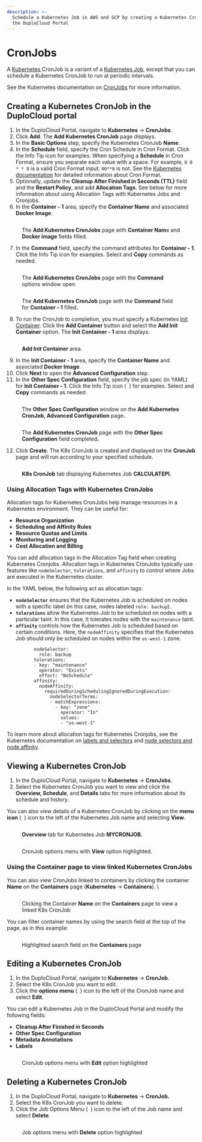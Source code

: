 ```yaml
---
description: >-
  Schedule a Kubernetes Job in AWS and GCP by creating a Kubernetes CronJob in
  the DuploCloud Portal
---
```


# CronJobs

A [Kubernetes ](https://kubernetes.io/)CronJob is a variant of a [Kubernetes Job](jobs.md), except that you can schedule a Kubernetes CronJob to run at periodic intervals.

See the Kubernetes documentation on [CronJobs](https://kubernetes.io/docs/concepts/workloads/controllers/cron-jobs/) for more information.

## Creating a Kubernetes CronJob in the DuploCloud portal

1. In the DuploCloud Portal, navigate to **Kubernetes** -> **CronJobs**.
2. Click **Add**. The **Add Kubernetes CronJob** page displays.
3. In the **Basic Options** step, specify the Kubernetes CronJob **Name**.
4. In the **Schedule** field, specify the Cron Schedule in Cron Format. Click the Info Tip icon for examples. When specifying a **Schedule** in Cron Format, ensure you separate each value with a space. For example, `0 0 * * 0` is a valid Cron Format input; `00**0` is not. See the [Kubernetes documentation](https://kubernetes.io/docs/concepts/workloads/controllers/cron-jobs/#writing-a-cronjob-spec) for detailed information about Cron Format.
5. Optionally, update the **Cleanup After Finished in Seconds (TTL)** field and the **Restart Policy**, and add **Allocation Tags**. See below for more information about using Allocation Tags with Kubernetes Jobs and Cronjobs.&#x20;
6. In the **Container - 1** area, specify the **Container Name** and associated **Docker Image**.

<figure><img src="../.gitbook/assets/cron 1.png" alt=""><figcaption><p>The <strong>Add Kubernetes CronJobs</strong> page with <strong>Container Nam</strong>e and <strong>Docker image</strong> fields filled.</p></figcaption></figure>

7. In the **Command** field, specify the command attributes for **Container - 1**. Click the Info Tip icon for examples. Select and **Copy** commands as needed.

<figure><img src="../.gitbook/assets/cron retake.png" alt=""><figcaption><p>The <strong>Add Kubernetes CronJobs</strong> page with the <strong>Command</strong> options window open.</p></figcaption></figure>

<figure><img src="../.gitbook/assets/crom3.png" alt=""><figcaption><p>The <strong>Add Kubernetes CronJob</strong> page with the <strong>Command</strong> field for <strong>Container - 1</strong> filled<strong>.</strong></p></figcaption></figure>

8. To run the CronJob to completion, you must specify a Kubernetes [Init Container](https://kubernetes.io/docs/concepts/workloads/pods/init-containers/).  Click the **Add Container** <img src="../.gitbook/assets/chevron_Down_arrow.png" alt="" data-size="line">button and select the **Add Init Container** option. The **Init Container - 1** area displays.

<figure><img src="../.gitbook/assets/cron4 (1).png" alt=""><figcaption><p><strong>Add Init Container</strong> area.</p></figcaption></figure>

9. In the **Init Container - 1** area, specify the **Container Name** and associated **Docker Image**.
10. Click **Next** to open the **Advanced Configuration** step.
11. In the **Other Spec Configuration** field, specify the job spec (in YAML) for **Init Container - 1**. Click the Info Tip icon ( <img src="../.gitbook/assets/info_tip_black.png" alt="" data-size="line"> ) for examples. Select and **Copy** commands as needed.

<figure><img src="../.gitbook/assets/cron6 (1).png" alt=""><figcaption><p>The <strong>Other Spec Configuration</strong> window on the <strong>Add Kubernetes CronJob, Advanced Configuration</strong> page<strong>.</strong></p></figcaption></figure>

<figure><img src="../.gitbook/assets/cron7.png" alt=""><figcaption><p>The <strong>Add Kubernetes CronJob</strong> page with the <strong>Other Spec Configuration</strong> field completed<strong>.</strong></p></figcaption></figure>

12. Click **Create**. The K8s CronJob is created and displayed on the **CronJob** page and will run according to your specified schedule.&#x20;

<figure><img src="../.gitbook/assets/cron final.png" alt=""><figcaption><p><strong>K8s CronJob</strong> tab displaying Kubernetes Job <strong>CALCULATEPI.</strong></p></figcaption></figure>

### Using Allocation Tags with Kubernetes CronJobs

Allocation tags for Kubernetes CronJobs help manage resources in a Kubernetes environment. They can be useful for:&#x20;

* **Resource Organization**
* **Scheduling and Affinity Rules**
* **Resource Quotas and Limits**
* **Monitoring and Logging**
* **Cost Allocation and Billing**

You can add allocation tags in the Allocation Tag field when creating Kubernetes Cronjobs. Allocation tags in Kubernetes CronJobs typically use features like `nodeSelector`, `tolerations`, and `affinity` to control where Jobs are executed in the Kubernetes cluster.

In the YAML below, the following act as allocation tags:

* **`nodeSelector`** ensures that the Kubernetes Job is scheduled on nodes with a specific label (in this case, nodes labeled `role: backup`).
* **`tolerations`** allow the Kubernetes Job to be scheduled on nodes with a particular taint. In this case, it tolerates nodes with the `maintenance` taint.
* **`affinity`** controls how the Kubernetes Job is scheduled based on certain conditions. Here, the `nodeAffinity` specifies that the Kubernetes Job should only be scheduled on nodes within the `us-west-1` zone.

```
          nodeSelector:
            role: backup  
          tolerations:
          - key: "maintenance"
            operator: "Exists"
            effect: "NoSchedule" 
          affinity:
            nodeAffinity:
              requiredDuringSchedulingIgnoredDuringExecution:
                nodeSelectorTerms:
                - matchExpressions:
                  - key: "zone"
                    operator: "In"
                    values:
                    - "us-west-1" 
```

To learn more about allocation tags for Kubernetes Cronjobs, see the Kubernetes documentation on [labels and selectors](https://kubernetes.io/docs/concepts/overview/working-with-objects/labels/) and [node selectors and node affinity](https://kubernetes.io/docs/concepts/scheduling-eviction/assign-pod-node/#nodeselector).

## Viewing a Kubernetes CronJob&#x20;

1. In the DuploCloud Portal, navigate to **Kubernetes** -> **CronJobs**.
2. Select the Kubernetes CronJob you want to view and click the **Overview, Schedule**, and **Details** tabs for more information about its schedule and history.&#x20;

You can also view details of a Kubernetes CronJob by clicking on the **menu icon** ( <img src="../.gitbook/assets/Kabab_three_Vertical_dots (5).png" alt="" data-size="line"> ) icon to the left of the Kubernetes Job name and selecting **View**.



<figure><img src="../.gitbook/assets/cron9.png" alt=""><figcaption><p><strong>Overview</strong> tab for Kubernetes Job <strong>MYCRONJOB.</strong></p></figcaption></figure>

<figure><img src="../.gitbook/assets/cronview.png" alt=""><figcaption><p>CronJob options menu with <strong>View</strong> option highlighted.</p></figcaption></figure>

### Using the Container page to view linked Kubernetes CronJobs

You can also view CronJobs linked to containers by clicking the container **Name** on the **Containers** page (**Kubernetes** -> **Containers**). \


<div align="left">

<figure><img src="../.gitbook/assets/j29.png" alt=""><figcaption><p>Clicking the Container <strong>Name</strong> on the <strong>Containers</strong> page to view a linked K8s CronJob</p></figcaption></figure>

</div>

You can filter container names by using the search field at the top of the page, as in this example:



<figure><img src="../.gitbook/assets/search containers.png" alt=""><figcaption><p>Highlighted search field on the <strong>Containers</strong> page </p></figcaption></figure>

## Editing a Kubernetes CronJob

1. In the DuploCloud Portal, navigate to **Kubernetes** -> **CronJob**.
2. Select the K8s CronJob you want to edit.&#x20;
3. Click the **options menu** ( <img src="../.gitbook/assets/Kabab_three_Vertical_dots (5).png" alt="" data-size="line"> ) icon to the left of the CronJob name and select **Edit**.

You can edit a Kubernetes Job in the DuploCloud Portal and modify the following fields:

* **Cleanup After Finished in Seconds**
* **Other Spec Configuration**
* **Metadata Annotations**
* **Labels**

<figure><img src="../.gitbook/assets/cron edit.png" alt=""><figcaption><p>CronJob options menu with <strong>Edit</strong> option highlighted</p></figcaption></figure>

## Deleting a Kubernetes CronJob

1. In the DuploCloud Portal, navigate to **Kubernetes** -> **CronJob.**
2. Select the K8s CronJob you want to delete.&#x20;
3. Click the Job Options Menu ( <img src="../.gitbook/assets/Kabab_three_Vertical_dots (5).png" alt="" data-size="line"> ) icon to the left of the Job name and select **Delete**.

<figure><img src="../.gitbook/assets/cron delete.png" alt=""><figcaption><p>Job options menu with <strong>Delete</strong> option highlighted</p></figcaption></figure>

